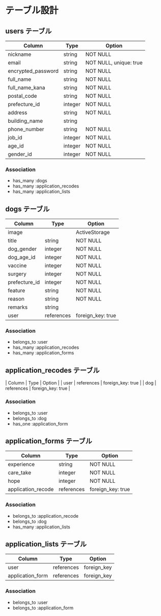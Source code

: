 # テーブル設計

## users テーブル 
| Column             | Type    | Option                 |
|--------------------|---------|------------------------|
| nickname           | string  | NOT NULL               |
| email              | string  | NOT NULL, unique: true |
| encrypted_password | string  | NOT NULL               |
| full_name          | string  | NOT NULL               |
| full_name_kana     | string  | NOT NULL               |
| postal_code        | string  | NOT NULL               |
| prefecture_id      | integer | NOT NULL               |
| address            | string  | NOT NULL               |
| building_name      | string  |                        |
| phone_number       | string  | NOT NULL               |
| job_id             | integer | NOT NULL               |
| age_id             | integer | NOT NULL               |
| gender_id          | integer | NOT NULL               |

### Association
- has_many :dogs
- has_many :application_recodes
- has_many :application_lists

## dogs テーブル 
| Column             | Type       | Option              |
|--------------------|------------|---------------------|
| image              |            | ActiveStorage       |
| title              | string     |  NOT NULL           |
| dog_gender         | integer    |  NOT NULL           |
| dog_age_id         | integer    |  NOT NULL           |
| vaccine            | integer    |  NOT NULL           |
| surgery            | integer    |  NOT NULL           |
| prefecture_id      | integer    |  NOT NULL           |
| feature            | string     |  NOT NULL           |
| reason             | string     |  NOT NULL           |
| remarks            | string     |                     |
| user               | references | foreign_key: true   |

### Association
- belongs_to :user
- has_many :application_recodes
- has_many :application_forms

## application_recodes テーブル
| Column             | Type       | Option                 |
| user               | references | foreign_key: true      |
| dog                | references | foreign_key: true      |

### Association
- belongs_to :user
- belongs_to :dog
- has_one :application_form

## application_forms テーブル
| Column             | Type       | Option                 |
|--------------------|------------|------------------------|
| experience         | string     | NOT NULL               |
| care_take          | integer    | NOT NULL               |
| hope               | integer    | NOT NULL               |
| application_recode | references | foreign_key: true      |

### Association
- belongs_to :application_recode
- belongs_to :dog
- has_many :application_lists

## application_lists テーブル
| Column           | Type       | Option                 |
|------------------|------------|------------------------|
| user             | references | foreign_key            |
| application_form | references | foreign_key            |

### Association
- belongs_to :user
- belongs_to :application_form